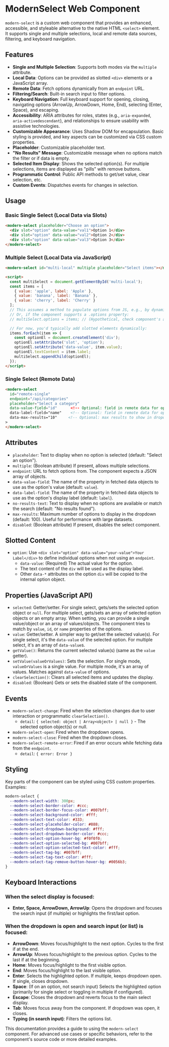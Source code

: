 # ModernSelect Web Component

`modern-select` is a custom web component that provides an enhanced, accessible, and styleable alternative to the native HTML `<select>` element. It supports single and multiple selections, local and remote data sources, filtering, and keyboard navigation.

## Features

*   **Single and Multiple Selection**: Supports both modes via the `multiple` attribute.
*   **Local Data**: Options can be provided as slotted `<div>` elements or a JavaScript array.
*   **Remote Data**: Fetch options dynamically from an `endpoint` URL.
*   **Filtering/Search**: Built-in search input to filter options.
*   **Keyboard Navigation**: Full keyboard support for opening, closing, navigating options (ArrowUp, ArrowDown, Home, End), selecting (Enter, Space), and escaping.
*   **Accessibility**: ARIA attributes for roles, states (e.g., `aria-expanded`, `aria-activedescendant`), and relationships to ensure usability with assistive technologies.
*   **Customizable Appearance**: Uses Shadow DOM for encapsulation. Basic styling is provided, and key aspects can be customized via CSS custom properties.
*   **Placeholder**: Customizable placeholder text.
*   **"No Results" Message**: Customizable message when no options match the filter or if data is empty.
*   **Selected Item Display**: Shows the selected option(s). For multiple selections, items are displayed as "pills" with remove buttons.
*   **Programmatic Control**: Public API methods to get/set value, clear selection, etc.
*   **Custom Events**: Dispatches events for changes in selection.

## Usage

### Basic Single Select (Local Data via Slots)

```html
<modern-select placeholder="Choose an option">
  <div slot="option" data-value="val1">Option 1</div>
  <div slot="option" data-value="val2">Option 2</div>
  <div slot="option" data-value="val3">Option 3</div>
</modern-select>
```

### Multiple Select (Local Data via JavaScript)

```html
<modern-select id="multi-local" multiple placeholder="Select items"></modern-select>

<script>
  const multiSelect = document.getElementById('multi-local');
  const items = [
    { value: 'apple', label: 'Apple' },
    { value: 'banana', label: 'Banana' },
    { value: 'cherry', label: 'Cherry' }
  ];
  // This assumes a method to populate options from JS, e.g., by dynamically creating slotted divs
  // Or, if the component supports a .options property:
  // multiSelect.options = items; // (Hypothetical, check component's actual API for this)

  // For now, you'd typically add slotted elements dynamically:
  items.forEach(item => {
    const optionEl = document.createElement('div');
    optionEl.setAttribute('slot', 'option');
    optionEl.setAttribute('data-value', item.value);
    optionEl.textContent = item.label;
    multiSelect.appendChild(optionEl);
  });
</script>
```

### Single Select (Remote Data)

```html
<modern-select
  id="remote-single"
  endpoint="/api/categories"
  placeholder="Select a category"
  data-value-field="id"      <!-- Optional: field in remote data for option's value -->
  data-label-field="name"    <!-- Optional: field in remote data for option's display text -->
  data-max-results="10"     <!-- Optional: max results to show in dropdown -->
>
</modern-select>
```

## Attributes

*   `placeholder`: Text to display when no option is selected (default: "Select an option").
*   `multiple`: (Boolean attribute) If present, allows multiple selections.
*   `endpoint`: URL to fetch options from. The component expects a JSON array of objects.
*   `data-value-field`: The name of the property in fetched data objects to use as the option's value (default: `value`).
*   `data-label-field`: The name of the property in fetched data objects to use as the option's display label (default: `label`).
*   `no-results-text`: Text to display when no options are available or match the search (default: "No results found").
*   `max-results`: Maximum number of options to display in the dropdown (default: 100). Useful for performance with large datasets.
*   `disabled`: (Boolean attribute) If present, disables the select component.

## Slotted Content

*   `option`: Use `<div slot="option" data-value="your-value">Your Label</div>` to define individual options when not using an `endpoint`.
    *   `data-value`: (Required) The actual value for the option.
    *   The text content of the `div` will be used as the display label.
    *   Other `data-*` attributes on the option `div` will be copied to the internal option object.

## Properties (JavaScript API)

*   `selected`: Getter/setter. For single select, gets/sets the selected option object or `null`. For multiple select, gets/sets an array of selected option objects or an empty array. When setting, you can provide a single value/object or an array of values/objects. The component tries to match by `value`, `id`, or `name` properties of the options.
*   `value`: Getter/setter. A simpler way to get/set the selected value(s). For single select, it's the `data-value` of the selected option. For multiple select, it's an array of `data-value`s.
*   `getValue()`: Returns the current selected value(s) (same as the `value` getter).
*   `setValue(valueOrValues)`: Sets the selection. For single mode, `valueOrValues` is a single value. For multiple mode, it's an array of values. Matches against `data-value` of options.
*   `clearSelection()`: Clears all selected items and updates the display.
*   `disabled`: (Boolean) Gets or sets the disabled state of the component.

## Events

*   `modern-select-change`: Fired when the selection changes due to user interaction or programmatic `clearSelection()`.
    *   `detail`: `{ selected: object | Array<object> | null }` - The selected option object(s) or null.
*   `modern-select-open`: Fired when the dropdown opens.
*   `modern-select-close`: Fired when the dropdown closes.
*   `modern-select-remote-error`: Fired if an error occurs while fetching data from the `endpoint`.
    *   `detail`: `{ error: Error }`

## Styling

Key parts of the component can be styled using CSS custom properties. Examples:

```css
modern-select {
  --modern-select-width: 300px;
  --modern-select-border-color: #ccc;
  --modern-select-border-focus-color: #007bff;
  --modern-select-background-color: #fff;
  --modern-select-text-color: #333;
  --modern-select-placeholder-color: #888;
  --modern-select-dropdown-background: #fff;
  --modern-select-dropdown-border-color: #ccc;
  --modern-select-option-hover-bg: #f0f0f0;
  --modern-select-option-selected-bg: #007bff;
  --modern-select-option-selected-text-color: #fff;
  --modern-select-tag-bg: #007bff;
  --modern-select-tag-text-color: #fff;
  --modern-select-tag-remove-button-hover-bg: #0056b3;
}
```

## Keyboard Interactions

### When the select display is focused:
*   **Enter, Space, ArrowDown, ArrowUp**: Opens the dropdown and focuses the search input (if multiple) or highlights the first/last option.

### When the dropdown is open and search input (or list) is focused:
*   **ArrowDown**: Moves focus/highlight to the next option. Cycles to the first if at the end.
*   **ArrowUp**: Moves focus/highlight to the previous option. Cycles to the last if at the beginning.
*   **Home**: Moves focus/highlight to the first visible option.
*   **End**: Moves focus/highlight to the last visible option.
*   **Enter**: Selects the highlighted option. If multiple, keeps dropdown open. If single, closes dropdown.
*   **Space**: (If on an option, not search input) Selects the highlighted option (primarily for single select or toggling in multiple if configured).
*   **Escape**: Closes the dropdown and reverts focus to the main select display.
*   **Tab**: Moves focus away from the component. If dropdown was open, it closes.
*   **Typing (in search input)**: Filters the options list.

This documentation provides a guide to using the `modern-select` component. For advanced use cases or specific behaviors, refer to the component's source code or more detailed examples.
